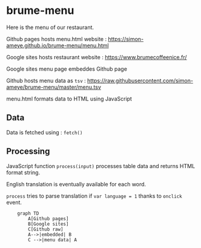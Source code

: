 # brume-menu

Here is the menu of our restaurant.

Github pages hosts menu.html website : https://simon-ameye.github.io/brume-menu/menu.html

Google sites hosts restaurant website : https://www.brumecoffeenice.fr/

Google sites menu page embeddes Github page

Github hosts menu data as ```tsv``` : https://raw.githubusercontent.com/simon-ameye/brume-menu/master/menu.tsv

menu.html formats data to HTML using JavaScript

## Data
Data is fetched using : ```fetch()```

## Processing
JavaScript function ```process(input)``` processes table data and returns HTML format string.

English translation is eventually available for each word.

```process``` tries to parse translation if ```var language = 1``` thanks to ```onclick``` event.

```mermaid
	graph TD
		A[Github pages]
		B[Google sites]
		C[Github raw]
		A-->|embedded| B
		C -->|menu data| A
```